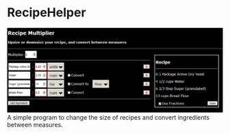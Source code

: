# RecipeHelper

![sample img](/img/recipe.PNG)
A simple program to change the size of recipes and convert ingredients between measures.

